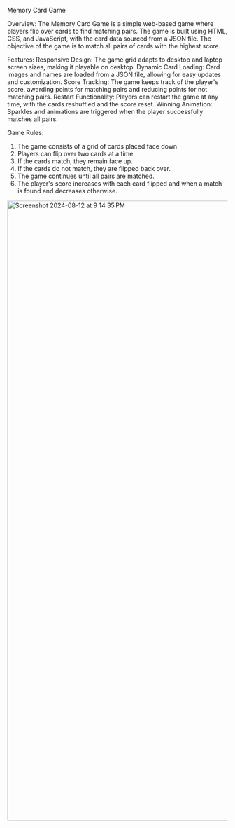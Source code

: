 
Memory Card Game

Overview:
The Memory Card Game is a simple web-based game where players flip over cards to find matching pairs. The game is built using HTML, CSS, and JavaScript, with the card data sourced from a JSON file. The objective of the game is to match all pairs of cards with the highest score.

Features:
  Responsive Design: The game grid adapts to desktop and laptop screen sizes, making it playable on desktop.
  Dynamic Card Loading: Card images and names are loaded from a JSON file, allowing for easy updates and customization.
  Score Tracking: The game keeps track of the player's score, awarding points for matching pairs and reducing points for not matching pairs.
  Restart Functionality: Players can restart the game at any time, with the cards reshuffled and the score reset.
  Winning Animation: Sparkles and animations are triggered when the player successfully matches all pairs.
  
Game Rules:
1. The game consists of a grid of cards placed face down.
2. Players can flip over two cards at a time.
3. If the cards match, they remain face up.
4. If the cards do not match, they are flipped back over.
5. The game continues until all pairs are matched.
6. The player's score increases with each card flipped and when a match is found and decreases otherwise.

<img width="1416" alt="Screenshot 2024-08-12 at 9 14 35 PM" src="https://github.com/user-attachments/assets/5709abe3-8cdd-4612-a17e-7940a8a09587">

